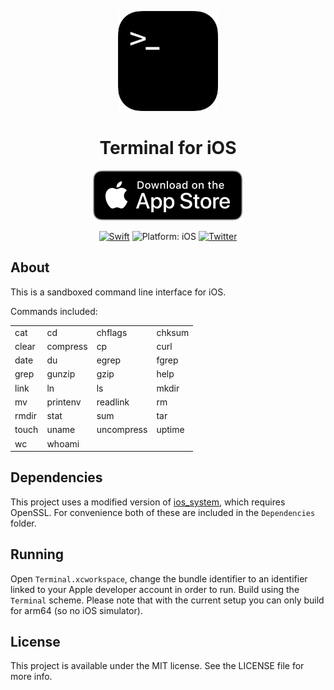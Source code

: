 <p align="center">
<img src="readme-resources/hero.png" style="max-height: 160px;" alt="Terminal for iOS">
</p>

<h1 align="center">Terminal for iOS</h1>

<p align="center">
<a href="https://itunes.apple.com/app/terminal/id1323205755?mt=8&at=1010lII4"><img src="readme-resources/app_store_badge.svg" alt="Download on the App Store"/></a>
</p>

<p align="center">
<a href="https://developer.apple.com/swift/"><img src="https://img.shields.io/badge/Swift-4.0-orange.svg?style=flat" style="max-height: 300px;" alt="Swift"/></a>
<img src="https://img.shields.io/badge/platform-iOS-lightgrey.svg" style="max-height: 300px;" alt="Platform: iOS">
<a href="http://twitter.com/LouisDhauwe"><img src="https://img.shields.io/badge/Twitter-@LouisDhauwe-blue.svg?style=flat" style="max-height: 300px;" alt="Twitter"/></a>
</p>

## About
This is a sandboxed command line interface for iOS. 


Commands included:

|	| 	|  | |
| ------------- |-------------| -----| -----|
|cat | cd | chflags | chksum |
| clear | compress | cp | curl |
| date | du | egrep | fgrep |
| grep | gunzip | gzip | help |
| link | ln | ls | mkdir |
| mv | printenv | readlink | rm |
| rmdir | stat | sum | tar |
| touch | uname | uncompress | uptime |
| wc | whoami | | |


## Dependencies
This project uses a modified version of [ios_system](https://github.com/holzschu/ios_system), which requires OpenSSL. For convenience both of these are included in the `Dependencies` folder.

## Running
Open `Terminal.xcworkspace`, change the bundle identifier to an identifier linked to your Apple developer account in order to run. Build using the `Terminal` scheme. Please note that with the current setup you can only build for arm64 (so no iOS simulator).

## License

This project is available under the MIT license. See the LICENSE file for more info.
